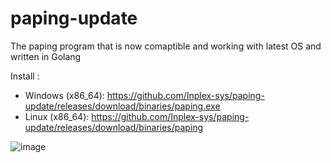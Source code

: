 # paping-update
The paping program that is now comaptible and working with latest OS and written in Golang

Install :
  - Windows (x86_64): https://github.com/Inplex-sys/paping-update/releases/download/binaries/paping.exe
  - Linux (x86_64): https://github.com/Inplex-sys/paping-update/releases/download/binaries/paping

![image](https://github.com/Inplex-sys/paping-update/assets/69421356/670f9ed9-4583-4f1a-945b-c634fa6105cd)
